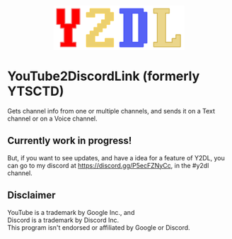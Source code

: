 <p align="center"><img src="/Images/y2dl-flat.png" height="100" /></p>

# YouTube2DiscordLink (formerly YTSCTD)
Gets channel info from one or multiple channels, and sends it on a Text channel or on a Voice channel.

## Currently work in progress!
But, if you want to see updates, and have a idea for a feature of Y2DL,
you can go to my discord at https://discord.gg/P5ecFZNyCc, in the #y2dl channel.

## Disclaimer
YouTube is a trademark by Google Inc., and  
Discord is a trademark by Discord Inc.  
This program isn't endorsed or affiliated by Google or Discord.
